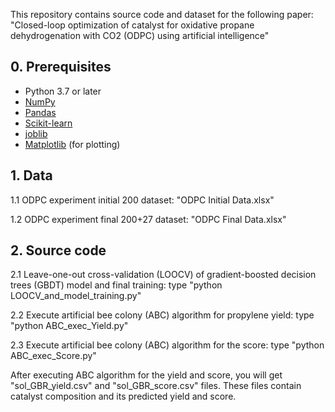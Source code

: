 This repository contains source code and dataset for the following paper: "Closed-loop optimization of catalyst for oxidative propane dehydrogenation with CO2 (ODPC) using artificial intelligence"

## 0. Prerequisites

* Python 3.7 or later
* [NumPy](https://numpy.org/install/) 
* [Pandas](https://pandas.pydata.org/docs/getting_started/index.html#getting-started)
* [Scikit-learn](https://scikit-learn.org/stable/install.html)
* [joblib](https://joblib.readthedocs.io/en/stable/installing.html)
* [Matplotlib](https://matplotlib.org/stable/) (for plotting)


## 1. Data

1.1 ODPC experiment initial 200 dataset: "ODPC Initial Data.xlsx"

1.2 ODPC experiment final 200+27 dataset: "ODPC Final Data.xlsx"



## 2. Source code

2.1 Leave-one-out cross-validation (LOOCV) of gradient-boosted decision trees (GBDT) model and final training: type "python LOOCV_and_model_training.py"

2.2 Execute artificial bee colony (ABC) algorithm for propylene yield: type "python ABC_exec_Yield.py"

2.3 Execute artificial bee colony (ABC) algorithm for the score: type "python ABC_exec_Score.py"


After executing ABC algorithm for the yield and score, you will get "sol_GBR_yield.csv" and "sol_GBR_score.csv" files. These files contain catalyst composition and its predicted yield and score. 
